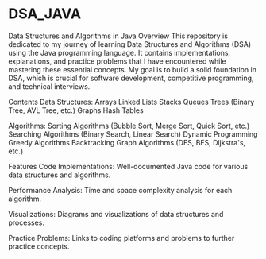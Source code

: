 # DSA_JAVA
Data Structures and Algorithms in Java
Overview
This repository is dedicated to my journey of learning Data Structures and Algorithms (DSA) using the Java programming language. It contains implementations, explanations, and practice problems that I have encountered while mastering these essential concepts. My goal is to build a solid foundation in DSA, which is crucial for software development, competitive programming, and technical interviews.

Contents
Data Structures:
Arrays
Linked Lists
Stacks
Queues
Trees (Binary Tree, AVL Tree, etc.)
Graphs
Hash Tables

Algorithms:
Sorting Algorithms (Bubble Sort, Merge Sort, Quick Sort, etc.)
Searching Algorithms (Binary Search, Linear Search)
Dynamic Programming
Greedy Algorithms
Backtracking
Graph Algorithms (DFS, BFS, Dijkstra's, etc.)

Features
Code Implementations: Well-documented Java code for various data structures and algorithms.

Performance Analysis: Time and space complexity analysis for each algorithm.

Visualizations: Diagrams and visualizations of data structures and processes.

Practice Problems: Links to coding platforms and problems to further practice concepts.
